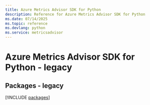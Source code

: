 ```yaml
---
title: Azure Metrics Advisor SDK for Python
description: Reference for Azure Metrics Advisor SDK for Python
ms.date: 07/14/2025
ms.topic: reference
ms.devlang: python
ms.service: metricsadvisor
---
```

# Azure Metrics Advisor SDK for Python - legacy
## Packages - legacy
[!INCLUDE [packages](metrics-advisor-index.md)]